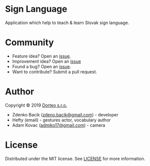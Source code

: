 # Sign Language
Application which help to teach & learn Slovak sign language.

# Community
- Feature idea? Open an [issue](https://github.com/misevcik/signLanguage/labels/Feature).
- Improvement idea? Open an [issue](https://github.com/misevcik/signLanguage/labels/Improvement)
- Found a bug? Open an [issue](https://github.com/misevcik/signLanguage/labels/bug).
- Want to contribute? Submit a pull request.


# Author
Copyright © 2019 [Dorteo s.r.o.](http://www.dorteo.sk/)

- Zdenko Bacik (zdeno.bacik@gmail.com) - developer
- Hefty (email) - gestures actor, vocabulary author
- Adam Kovac (admiko17@gmail.com) - camera

# License
Distributed under the MIT license. See [LICENSE](https://github.com/misevcik/signLanguage/blob/master/LICENSE) for more information.
